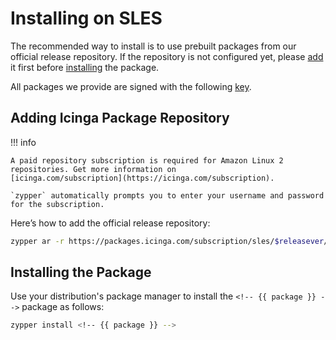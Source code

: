 # Installing <!-- {{ product }} --> on SLES

The recommended way to install <!-- {{ product }} --> is to use prebuilt packages from our official release repository.
If the repository is not configured yet,
please [add](#adding-icinga-package-repository) it first
before [installing](#installing-the-package) the package.

All packages we provide are signed with the following [key](https://packages.icinga.com/icinga.key).

## Adding Icinga Package Repository

!!! info

    A paid repository subscription is required for Amazon Linux 2 repositories. Get more information on
    [icinga.com/subscription](https://icinga.com/subscription).
    
    `zypper` automatically prompts you to enter your username and password for the subscription.

Here’s how to add the official release repository:

```bash
zypper ar -r https://packages.icinga.com/subscription/sles/$releasever/release/ icinga-stable-release
```

## Installing the Package

Use your distribution's package manager to install the `<!-- {{ package }} -->` package as follows:

```bash
zypper install <!-- {{ package }} -->
```
<!-- {% include "02-Installation.md" %} -->

